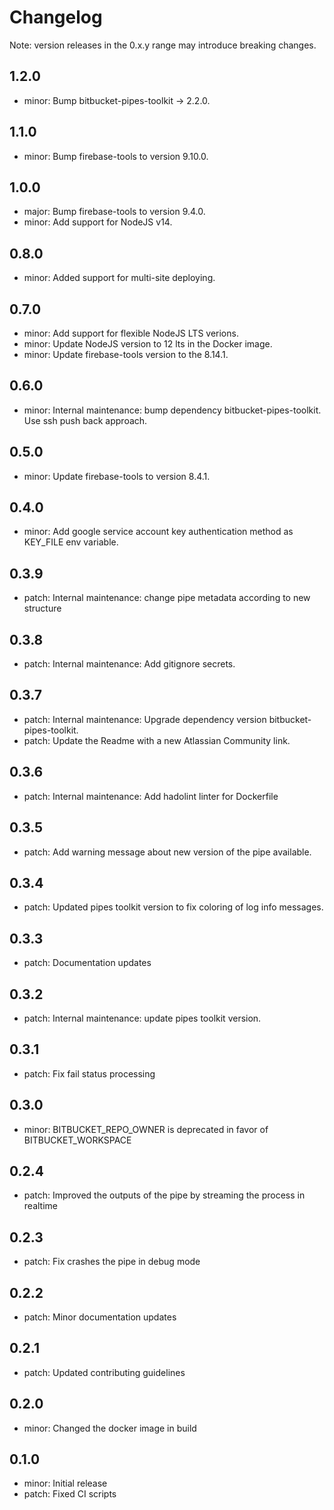 # Changelog
Note: version releases in the 0.x.y range may introduce breaking changes.

## 1.2.0

- minor: Bump bitbucket-pipes-toolkit -> 2.2.0.

## 1.1.0

- minor: Bump firebase-tools to version 9.10.0.

## 1.0.0

- major: Bump firebase-tools to version 9.4.0.
- minor: Add support for NodeJS v14.

## 0.8.0

- minor: Added support for multi-site deploying.

## 0.7.0

- minor: Add support for flexible NodeJS LTS verions.
- minor: Update NodeJS version to 12 lts in the Docker image.
- minor: Update firebase-tools version to the 8.14.1.

## 0.6.0

- minor: Internal maintenance: bump dependency bitbucket-pipes-toolkit. Use ssh push back approach.

## 0.5.0

- minor: Update firebase-tools to version 8.4.1.

## 0.4.0

- minor: Add google service account key authentication method as KEY_FILE env variable.

## 0.3.9

- patch: Internal maintenance: change pipe metadata according to new structure

## 0.3.8

- patch: Internal maintenance: Add gitignore secrets.

## 0.3.7

- patch: Internal maintenance: Upgrade dependency version bitbucket-pipes-toolkit.
- patch: Update the Readme with a new Atlassian Community link.

## 0.3.6

- patch: Internal maintenance: Add hadolint linter for Dockerfile

## 0.3.5

- patch: Add warning message about new version of the pipe available.

## 0.3.4

- patch: Updated pipes toolkit version to fix coloring of log info messages.

## 0.3.3

- patch: Documentation updates

## 0.3.2

- patch: Internal maintenance: update pipes toolkit version.

## 0.3.1

- patch: Fix fail status processing

## 0.3.0

- minor: BITBUCKET_REPO_OWNER is deprecated in favor of BITBUCKET_WORKSPACE

## 0.2.4

- patch: Improved the outputs of the pipe by streaming the process in realtime

## 0.2.3

- patch: Fix crashes the pipe in debug mode

## 0.2.2

- patch: Minor documentation updates

## 0.2.1

- patch: Updated contributing guidelines

## 0.2.0

- minor: Changed the docker image in build

## 0.1.0

- minor: Initial release
- patch: Fixed CI scripts

